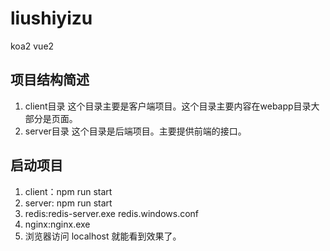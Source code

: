 # liushiyizu
koa2 vue2

##  项目结构简述
  1. client目录
    这个目录主要是客户端项目。这个目录主要内容在webapp目录大部分是页面。
  2. server目录
    这个目录是后端项目。主要提供前端的接口。

##  启动项目
1. client：npm run start
2. server: npm run start
3. redis:redis-server.exe redis.windows.conf
4. nginx:nginx.exe
5. 浏览器访问 localhost 就能看到效果了。
